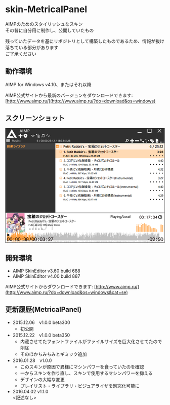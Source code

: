 # skin-MetricalPanel

AIMPのためのスタイリッシュなスキン  
その昔に自分用に制作し、公開していたもの  

残っていたデータを基にリポジトリとして構築したものであるため、情報が抜け落ちている部分があります  
ご了承ください  

## 動作環境

AIMP for Windows v4.10、またはそれ以降

AIMP公式サイトから最新のバージョンをダウンロードできます: [http://www.aimp.ru/](http://www.aimp.ru/?do=download&os=windows)

## スクリーンショット

![screenshot1](Releases/Preview.png)

## 開発環境

- AIMP SkinEditor v3.60 build 688  
- AIMP SkinEditor v4.00 build 887  

AIMP公式サイトからダウンロードできます: [http://www.aimp.ru/](http://www.aimp.ru/?do=download&os=windows&cat=se)

## 更新履歴(MetricalPanel)

- 2015.12.06　v1.0.0 beta300  
  - 初公開  
- 2015.12.22　v1.0.0 beta350  
  - 内蔵させてたフォントファイルがファイルサイズを巨大化させてたので削除  
  - そのほかちみちみとギミック追加  
- 2016.01.28　v1.0.0  
  - このスキンが原因で異様にマシンパワーを食っていたのを確認  
  - 一からスキンを作り直し、スキンで使用するマシンパワーを抑える  
  - デザインの大幅な変更  
  - プレイリスト・ライブラリ・ビジュアライザを別窓化可能に  
- 2016.04.02 v1.1.0  
  <記述なし>  

